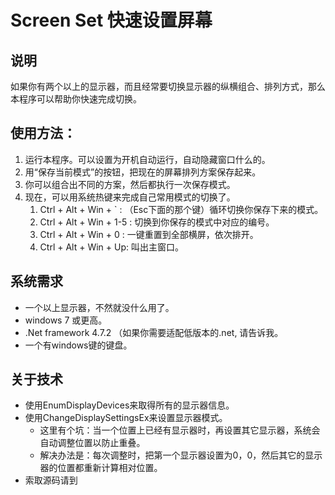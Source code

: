 # Screen Set 快速设置屏幕

## 说明

如果你有两个以上的显示器，而且经常要切换显示器的纵横组合、排列方式，那么本程序可以帮助你快速完成切换。

## 使用方法：

1. 运行本程序。可以设置为开机自动运行，自动隐藏窗口什么的。
2. 用“保存当前模式”的按钮，把现在的屏幕排列方案保存起来。
3. 你可以组合出不同的方案，然后都执行一次保存模式。
4. 现在，可以用系统热键来完成自己常用模式的切换了。
   1. Ctrl + Alt + Win + `  :  （Esc下面的那个键）循环切换你保存下来的模式。
   2. Ctrl + Alt + Win + 1-5 : 切换到你保存的模式中对应的编号。
   3. Ctrl + Alt + Win + 0 : 一键重置到全部横屏，依次排开。
   4. Ctrl + Alt + Win + Up: 叫出主窗口。

## 系统需求

- 一个以上显示器，不然就没什么用了。
- windows 7 或更高。
- .Net framework 4.7.2 （如果你需要适配低版本的.net, 请告诉我。
- 一个有windows键的键盘。

## 关于技术

- 使用EnumDisplayDevices来取得所有的显示器信息。
- 使用ChangeDisplaySettingsEx来设置显示器模式。
  - 这里有个坑：当一个位置上已经有显示器时，再设置其它显示器，系统会自动调整位置以防止重叠。
  - 解决办法是：每次调整时，把第一个显示器设置为0，0，然后其它的显示器的位置都重新计算相对位置。
- 索取源码请到